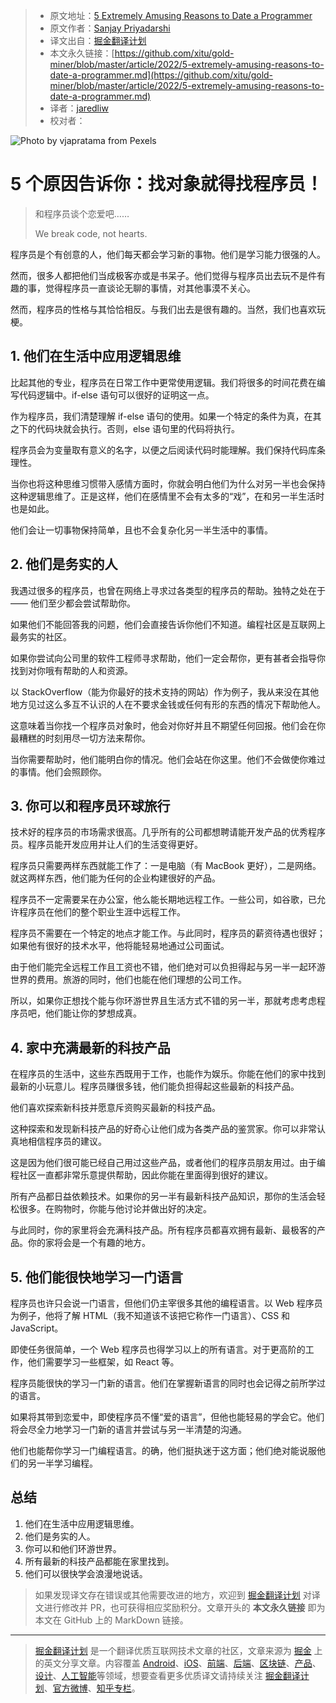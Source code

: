 > * 原文地址：[5 Extremely Amusing Reasons to Date a Programmer](https://javascript.plainenglish.io/5-extremely-amusing-reasons-to-date-a-programmer-7061ce80798a)
> * 原文作者：[Sanjay Priyadarshi](https://medium.com/@sanjay-priyadarshi)
> * 译文出自：[掘金翻译计划](https://github.com/xitu/gold-miner)
> * 本文永久链接：[https://github.com/xitu/gold-miner/blob/master/article/2022/5-extremely-amusing-reasons-to-date-a-programmer.md](https://github.com/xitu/gold-miner/blob/master/article/2022/5-extremely-amusing-reasons-to-date-a-programmer.md)
> * 译者：[jaredliw](https://github.com/jaredliw)
> * 校对者：

![Photo by [vjapratama](https://www.pexels.com/@vijarindo?utm_content=attributionCopyText&utm_medium=referral&utm_source=pexels) from [Pexels](https://www.pexels.com/photo/photo-of-man-giving-flowers-to-woman-935824/?utm_content=attributionCopyText&utm_medium=referral&utm_source=pexels)](https://cdn-images-1.medium.com/max/9964/1*6M3SAnkXfskmXh-XR-Htdw.jpeg)

# 5 个原因告诉你：找对象就得找程序员！

> 和程序员谈个恋爱吧……
>
> We break code, not hearts.

程序员是个有创意的人，他们每天都会学习新的事物。他们是学习能力很强的人。

然而，很多人都把他们当成极客亦或是书呆子。他们觉得与程序员出去玩不是件有趣的事，觉得程序员一直谈论无聊的事情，对其他事漠不关心。

然而，程序员的性格与其恰恰相反。与我们出去是很有趣的。当然，我们也喜欢玩梗。

## 1. 他们在生活中应用逻辑思维

比起其他的专业，程序员在日常工作中更常使用逻辑。我们将很多的时间花费在编写代码逻辑中。if-else 语句可以很好的证明这一点。

作为程序员，我们清楚理解 if-else 语句的使用。如果一个特定的条件为真，在其之下的代码块就会执行。否则，else 语句里的代码将执行。

程序员会为变量取有意义的名字，以便之后阅读代码时能理解。我们保持代码库条理性。

当你也将这种思维习惯带入感情方面时，你就会明白他们为什么对另一半也会保持这种逻辑思维了。正是这样，他们在感情里不会有太多的“戏”，在和另一半生活时也是如此。

他们会让一切事物保持简单，且也不会复杂化另一半生活中的事情。

## 2. 他们是务实的人

我遇过很多的程序员，也曾在网络上寻求过各类型的程序员的帮助。独特之处在于 —— 他们至少都会尝试帮助你。

如果他们不能回答我的问题，他们会直接告诉你他们不知道。编程社区是互联网上最务实的社区。

如果你尝试向公司里的软件工程师寻求帮助，他们一定会帮你，更有甚者会指导你找到对你哦有帮助的人和资源。

以 StackOverflow（能为你最好的技术支持的网站）作为例子，我从来没在其他地方见过这么多互不认识的人在不要求金钱或任何有形的东西的情况下帮助他人。

这意味着当你找一个程序员对象时，他会对你好并且不期望任何回报。他们会在你最糟糕的时刻用尽一切方法来帮你。

当你需要帮助时，他们能明白你的情况。他们会站在你这里。他们不会做使你难过的事情。他们会照顾你。

## 3. 你可以和程序员环球旅行

技术好的程序员的市场需求很高。几乎所有的公司都想聘请能开发产品的优秀程序员。程序员能开发应用并让人们的生活变得更好。

程序员只需要两样东西就能工作了：一是电脑（有 MacBook 更好），二是网络。就这两样东西，他们能为任何的企业构建很好的产品。

程序员不一定需要呆在办公室，他么能长期地远程工作。一些公司，如谷歌，已允许程序员在他们的整个职业生涯中远程工作。

程序员不需要在一个特定的地点才能工作。与此同时，程序员的薪资待遇也很好；如果他有很好的技术水平，他将能轻易地通过公司面试。

由于他们能完全远程工作且工资也不错，他们绝对可以负担得起与另一半一起环游世界的费用。旅游的同时，他们也能在他们理想的公司工作。

所以，如果你正想找个能与你环游世界且生活方式不错的另一半，那就考虑考虑程序员吧，他们能让你的梦想成真。

## 4. 家中充满最新的科技产品

在程序员的生活中，这些东西既用于工作，也能作为娱乐。你能在他们的家中找到最新的小玩意儿。程序员赚很多钱，他们能负担得起这些最新的科技产品。

他们喜欢探索新科技并愿意斥资购买最新的科技产品。

这种探索和发现新科技产品的好奇心让他们成为各类产品的鉴赏家。你可以非常认真地相信程序员的建议。

这是因为他们很可能已经自己用过这些产品，或者他们的程序员朋友用过。由于编程社区一直都非常乐意提供帮助，因此你能在里面得到很好的建议。

所有产品都日益依赖技术。如果你的另一半有最新科技产品知识，那你的生活会轻松很多。在购物时，你能与他讨论并做出好的决定。

与此同时，你的家里将会充满科技产品。所有程序员都喜欢拥有最新、最极客的产品。你的家将会是一个有趣的地方。

## 5. 他们能很快地学习一门语言

程序员也许只会说一门语言，但他们仍主宰很多其他的编程语言。以 Web 程序员为例子，他将了解 HTML（我不知道该不该把它称作一门语言）、CSS 和 JavaScript。

即使任务很简单，一个 Web 程序员也得学习以上的所有语言。对于更高阶的工作，他们需要学习一些框架，如 React 等。

程序员能很快的学习一门新的语言。他们在掌握新语言的同时也会记得之前所学过的语言。

如果将其带到恋爱中，即使程序员不懂“爱的语言”，但他也能轻易的学会它。他们将会尽全力地学习一门新的语言并尝试与另一半清楚的沟通。

他们也能帮你学习一门编程语言。的确，他们挺执迷于这方面；他们绝对能说服他们的另一半学习编程。

## 总结

1. 他们在生活中应用逻辑思维。
2. 他们是务实的人。
3. 你可以和他们环游世界。
4. 所有最新的科技产品都能在家里找到。
5. 他们可以很快学会浪漫地说话。

> 如果发现译文存在错误或其他需要改进的地方，欢迎到 [掘金翻译计划](https://github.com/xitu/gold-miner) 对译文进行修改并 PR，也可获得相应奖励积分。文章开头的 **本文永久链接** 即为本文在 GitHub 上的 MarkDown 链接。

---

> [掘金翻译计划](https://github.com/xitu/gold-miner) 是一个翻译优质互联网技术文章的社区，文章来源为 [掘金](https://juejin.im) 上的英文分享文章。内容覆盖 [Android](https://github.com/xitu/gold-miner#android)、[iOS](https://github.com/xitu/gold-miner#ios)、[前端](https://github.com/xitu/gold-miner#前端)、[后端](https://github.com/xitu/gold-miner#后端)、[区块链](https://github.com/xitu/gold-miner#区块链)、[产品](https://github.com/xitu/gold-miner#产品)、[设计](https://github.com/xitu/gold-miner#设计)、[人工智能](https://github.com/xitu/gold-miner#人工智能)等领域，想要查看更多优质译文请持续关注 [掘金翻译计划](https://github.com/xitu/gold-miner)、[官方微博](http://weibo.com/juejinfanyi)、[知乎专栏](https://zhuanlan.zhihu.com/juejinfanyi)。
